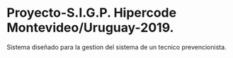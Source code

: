 # Proyecto-S.I.G.P. Hipercode Montevideo/Uruguay-2019.
Sistema diseñado para la gestion del sistema de un tecnico prevencionista.

